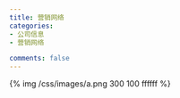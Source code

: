 ```yaml
---
title: 营销网络
categories:
- 公司信息
- 营销网络

comments: false
---
```


{% img  /css/images/a.png 300 100 ffffff %}